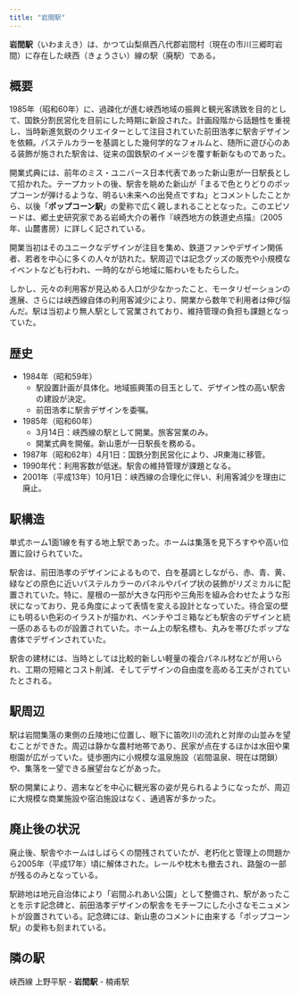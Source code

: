 ```yaml
---
title: "岩間駅"
---
```


**岩間駅**（いわまえき）は、かつて山梨県西八代郡岩間村（現在の市川三郷町岩間）に存在した峡西（きょうさい）線の駅（廃駅）である。

## 概要

1985年（昭和60年）に、過疎化が進む峡西地域の振興と観光客誘致を目的として、国鉄分割民営化を目前にした時期に新設された。計画段階から話題性を重視し、当時新進気鋭のクリエイターとして注目されていた前田浩孝に駅舎デザインを依頼。パステルカラーを基調とした幾何学的なフォルムと、随所に遊び心のある装飾が施された駅舎は、従来の国鉄駅のイメージを覆す斬新なものであった。

開業式典には、前年のミス・ユニバース日本代表であった新山恵が一日駅長として招かれた。テープカットの後、駅舎を眺めた新山が「まるで色とりどりのポップコーンが弾けるような、明るい未来への出発点ですね」とコメントしたことから、以後「**ポップコーン駅**」の愛称で広く親しまれることとなった。このエピソードは、郷土史研究家である岩崎大介の著作『峡西地方の鉄道史点描』（2005年、山麓書房）に詳しく記されている。

開業当初はそのユニークなデザインが注目を集め、鉄道ファンやデザイン関係者、若者を中心に多くの人々が訪れた。駅周辺では記念グッズの販売や小規模なイベントなども行われ、一時的ながら地域に賑わいをもたらした。

しかし、元々の利用客が見込める人口が少なかったこと、モータリゼーションの進展、さらには峡西線自体の利用客減少により、開業から数年で利用者は伸び悩んだ。駅は当初より無人駅として営業されており、維持管理の負担も課題となっていた。

## 歴史

*   1984年（昭和59年）
    *   駅設置計画が具体化。地域振興策の目玉として、デザイン性の高い駅舎の建設が決定。
    *   前田浩孝に駅舎デザインを委嘱。
*   1985年（昭和60年）
    *   3月14日：峡西線の駅として開業。旅客営業のみ。
    *   開業式典を開催。新山恵が一日駅長を務める。
*   1987年（昭和62年）4月1日：国鉄分割民営化により、JR東海に移管。
*   1990年代：利用客数が低迷。駅舎の維持管理が課題となる。
*   2001年（平成13年）10月1日：峡西線の合理化に伴い、利用客減少を理由に廃止。

## 駅構造

単式ホーム1面1線を有する地上駅であった。ホームは集落を見下ろすやや高い位置に設けられていた。

駅舎は、前田浩孝のデザインによるもので、白を基調としながら、赤、青、黄、緑などの原色に近いパステルカラーのパネルやパイプ状の装飾がリズミカルに配置されていた。特に、屋根の一部が大きな円形や三角形を組み合わせたような形状になっており、見る角度によって表情を変える設計となっていた。待合室の壁にも明るい色彩のイラストが描かれ、ベンチやゴミ箱なども駅舎のデザインと統一感のあるものが設置されていた。ホーム上の駅名標も、丸みを帯びたポップな書体でデザインされていた。

駅舎の建材には、当時としては比較的新しい軽量の複合パネル材などが用いられ、工期の短縮とコスト削減、そしてデザインの自由度を高める工夫がされていたとされる。

## 駅周辺

駅は岩間集落の東側の丘陵地に位置し、眼下に笛吹川の流れと対岸の山並みを望むことができた。周辺は静かな農村地帯であり、民家が点在するほかは水田や果樹園が広がっていた。徒歩圏内に小規模な温泉施設（岩間温泉、現在は閉鎖）や、集落を一望できる展望台などがあった。

駅の開業により、週末などを中心に観光客の姿が見られるようになったが、周辺に大規模な商業施設や宿泊施設はなく、通過客が多かった。

## 廃止後の状況

廃止後、駅舎やホームはしばらくの間残されていたが、老朽化と管理上の問題から2005年（平成17年）頃に解体された。レールや枕木も撤去され、路盤の一部が残るのみとなっている。

駅跡地は地元自治体により「岩間ふれあい公園」として整備され、駅があったことを示す記念碑と、前田浩孝デザインの駅舎をモチーフにした小さなモニュメントが設置されている。記念碑には、新山恵のコメントに由来する「ポップコーン駅」の愛称も刻まれている。

## 隣の駅

峡西線
上野平駅 - **岩間駅** - 楠甫駅